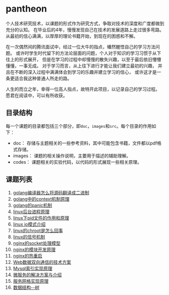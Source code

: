 # pantheon

个人技术研究技术，以课题的形式作为研究方式，争取对技术的深度和广度都做到充分的认知。
在毕业后的4年，慢慢发现自己在技术的发展道路上走过很多弯路。
从最初的信心满满，以厚厚的理论书籍开始，到现在的困惑和不解。

在一次偶然间的腾讯面试中，经过一位大牛的指点，幡然醒悟自己的学习方法问题。
或许时学生时代留下的方法论层面的问题，个人对于知识的学习习惯于从下往上的形式展开，
但是在学习的过程中却慢慢的散失兴趣，以至于最后依旧懵懵懂懂，一事无成。
对于学习而言，从上往下进行才能让我们建立最初的兴趣，
并且在不断的深入过程中满满体会到学习的乐趣并建立学习的信心，
或许这才是一条更适合我这种普通人所走的路。

人生的而立之年，幸得一位高人指点，故特开此项目，以记录自己的学习过程。
愿君在阅读中，可以有所收获。

## 目录结构

每一个课题的目录都包括三个部分，即`doc`，`images`和`src`。每个目录的作用如下：

- doc： 存储与主题相关的一些参考资料，其中可能包含书籍，文件都以pdf格式存储。
- images： 课题的相关操作说明，主要用于描述的辅助理解。
- codes： 课题相关的实验代码，以代码的形式展现一些相关原理。

## 课题列表

1. [golang编译器怎么将源码翻译成二进制](golang_compiler)
2. [golang中的context机制原理](golang_context)
3. [golang的panic机制](golang_panic)
4. [linux后台进程原理](linux_daemon)
5. [linux下pid文件的作用和原理](linux_pid)
6. [linux io模式介绍](linux_io)
7. [linux的chroot是怎么回事](linux_chroot)
8. [linux的信号机制](linux_signal)
9. [nginx的socket处理模型](nginx_socket)
10. [nginx的模块开发原理](nginx_modules)
11. [nginx的热重启](nginx_restart)
12. [Web数据双向通信的技术方案](http_duplexing)
13. [Mysql索引实现原理](mysql_index)
14. [微服务的解决方案与介绍](micro_service)
15. [服务网格实现原理](service_mesh)
16. [数据结构--树](dts_tree)
